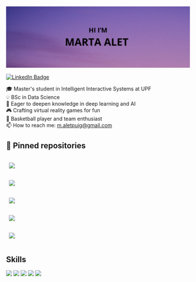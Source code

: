 [![Marta Alet's GitHub Banner](./assets/GitHubHeader.png)]()

[![LinkedIn Badge](https://img.shields.io/badge/LinkedIn-Profile-informational?style=flat&logo=linkedin&logoColor=white&color=0D76A8)](https://www.linkedin.com/in/marta-alet-puig-a918a9239/)

🎓 Master's student in Intelligent Interactive Systems at UPF</br>
💡 BSc in Data Science</br>
🧠 Eager to deepen knowledge in deep learning and AI</br>
🎮 Crafting virtual reality games for fun</br>
🏀 Basketball player and team enthusiast</br>
📫 How to reach me: m.aletpuig@gmail.com</br>

## 📌 Pinned repositories

<a href="https://github.com/martaalet/ial-tools">
  <img align="center" style="margin:1rem 0.5rem" src="https://github-readme-stats.vercel.app/api/pin/?username=martaalet&repo=ial-tools&title_color=ffffff&text_color=c9cacc&icon_color=4AB197&bg_color=1A2B34" />
</a>

<br>

<a href="https://github.com/N4s4r/arma">
  <img align="center" style="margin:1rem 0.5rem" src="https://github-readme-stats.vercel.app/api/pin/?username=N4s4r&repo=arma&title_color=ffffff&text_color=c9cacc&icon_color=4AB197&bg_color=1A2B34" />
</a>

<br>

<a href="https://github.com/jordialfonsop/CatchingChickens">
  <img align="center" style="margin:1rem 0.5rem" src="https://github-readme-stats.vercel.app/api/pin/?username=jordialfonsop&repo=CatchingChickens&title_color=ffffff&text_color=c9cacc&icon_color=4AB197&bg_color=1A2B34" />
</a>

<br>

<a href="https://github.com/N4s4r/unfocused">
  <img align="center" style="margin:1rem 0.5rem" src="https://github-readme-stats.vercel.app/api/pin/?username=N4s4r&repo=unfocused&title_color=ffffff&text_color=c9cacc&icon_color=4AB197&bg_color=1A2B34" />
</a>

<br>

<a href="https://github.com/jordialfonsop/VRCollaborator">
  <img align="center" style="margin:1rem 0.5rem" src="https://github-readme-stats.vercel.app/api/pin/?username=jordialfonsop&repo=VRCollaborator&title_color=ffffff&text_color=c9cacc&icon_color=4AB197&bg_color=1A2B34" />
</a>

## Skills

![](https://img.shields.io/badge/python-3670A0?style=for-the-badge&logo=python&logoColor=white&color=4AB197)
![](https://img.shields.io/badge/c++-%2300599C.svg?style=for-the-badge&logo=c%2B%2B&logoColor=white&color=4AB197)
![](https://img.shields.io/badge/c%23-%23239120.svg?style=for-the-badge&logo=csharp&logoColor=white&color=4AB197)
![](https://img.shields.io/badge/Code-MySQL-informational?style=for-the-badge&logo=MySQL&logoColor=white&color=4AB197)
![](https://img.shields.io/badge/Code-HTML-informational?style=for-the-badge&logo=HTML&logoColor=white&color=4AB197)

